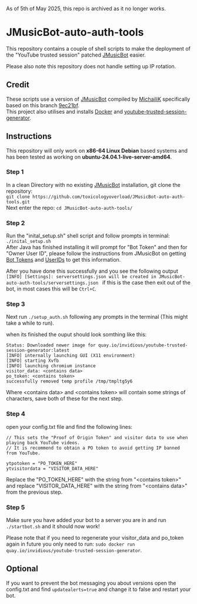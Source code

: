 As of 5th of May 2025, this repo is archived as it no longer works.

# JMusicBot-auto-auth-tools
This repository contains a couple of shell scripts to make the deployment of the "YouTube trusted session" patched [JMusicBot](https://github.com/jagrosh/MusicBot) easier.

Please also note this repository does not handle setting up IP rotation.


## Credit
These scripts use a version of [JMusicBot](https://github.com/jagrosh/MusicBot) compiled by [MichailiK](https://github.com/MichailiK) specifically based on this branch [9ec21bf](https://github.com/MichailiK/MusicBot/commit/9ec21bf3297e2056b6271813ecf151cd888d1dab).
<br> This project also utilises and installs [Docker]() and [youtube-trusted-session-generator](https://github.com/iv-org/youtube-trusted-session-generator).

## Instructions
This repository will only work on **x86-64 Linux Debian** based systems and has been tested as working on **ubuntu-24.04.1-live-server-amd64**.

### Step 1
In a clean Directory with no existing [JMusicBot](https://github.com/jagrosh/MusicBot) installation, git clone the repository: <br>
```git clone https://github.com/toxicologyoverload/JMusicBot-auto-auth-tools.git```
<br>
Next enter the repo:
``cd JMusicBot-auto-auth-tools/``

### Step 2
Run the "inital_setup.sh" shell script and follow prompts in terminal:<br>
``./inital_setup.sh``
<br> After Java has finished installing it will prompt for "Bot Token" and then for "Owner User ID", please follow the instructions from JMusicBot on getting [Bot Tokens](https://github.com/jagrosh/MusicBot/wiki/Getting-a-Bot-Token) and [UserIDs](https://github.com/jagrosh/MusicBot/wiki/Finding-Your-User-ID) to get this information.
<br>

After you have done this successfully and you see the following output ```[INFO] [Settings]: serversettings.json will be created in JMusicBot-auto-auth-tools/serversettings.json ``` if this is the case then exit out of the bot, in most cases this will be ``Ctrl+C``.

### Step 3
Next run ``./setup_auth.sh`` following any prompts in the terminal (This might take a while to run).

when its finished the ouput should look somthing like this:
```
Status: Downloaded newer image for quay.io/invidious/youtube-trusted-session-generator:latest
[INFO] internally launching GUI (X11 environment)
[INFO] starting Xvfb
[INFO] launching chromium instance
visitor_data: <contains data>
po_token: <contains token>
successfully removed temp profile /tmp/tmpltg5y6
```
Where <contains data\> and <contains token\> will contain some strings of characters, save both of these for the next step.

### Step 4

open your config.txt file and find the following lines:
```
// This sets the "Proof of Origin Token" and visitor data to use when playing back YouTube videos.
// It is recommend to obtain a PO token to avoid getting IP banned from YouTube.

ytpotoken = "PO_TOKEN_HERE"
ytvisitordata = "VISITOR_DATA_HERE"
```
Replace the "PO_TOKEN_HERE" with the string from "<contains token\>" and replace "VISITOR_DATA_HERE" with the string from "<contains data\>" from the previous step.

### Step 5
Make sure you have added your bot to a server you are in and run    ```./startbot.sh``` and it should now work!

Please note that if you need to regenerate your visitor_data and po_token again in future you only need to run: ```sudo docker run quay.io/invidious/youtube-trusted-session-generator```.

## Optional
If you want to prevent the bot messaging you about versions open the config.txt and find ```updatealerts=true``` and change it to false and restart your bot.